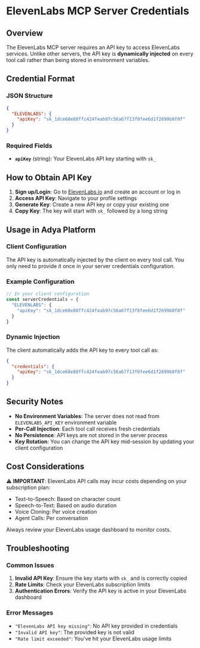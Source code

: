 # ElevenLabs MCP Server Credentials

## Overview
The ElevenLabs MCP server requires an API key to access ElevenLabs services. Unlike other servers, the API key is **dynamically injected** on every tool call rather than being stored in environment variables.

## Credential Format

### JSON Structure
```json
{
  "ELEVENLABS": {
    "apiKey": "sk_1dce68e88ffc424feab97c56a67f13f0fee6d1f2699b8f0f"
  }
}
```

### Required Fields
- **`apiKey`** (string): Your ElevenLabs API key starting with `sk_`

## How to Obtain API Key

1. **Sign up/Login**: Go to [ElevenLabs.io](https://elevenlabs.io) and create an account or log in
2. **Access API Key**: Navigate to your profile settings
3. **Generate Key**: Create a new API key or copy your existing one
4. **Copy Key**: The key will start with `sk_` followed by a long string

## Usage in Adya Platform

### Client Configuration
The API key is automatically injected by the client on every tool call. You only need to provide it once in your server credentials configuration.

### Example Configuration
```javascript
// In your client configuration
const serverCredentials = {
  "ELEVENLABS": {
    "apiKey": "sk_1dce68e88ffc424feab97c56a67f13f0fee6d1f2699b8f0f"
  }
}
```

### Dynamic Injection
The client automatically adds the API key to every tool call as:
```json
{
  "credentials": {
    "apiKey": "sk_1dce68e88ffc424feab97c56a67f13f0fee6d1f2699b8f0f"
  }
}
```

## Security Notes

- **No Environment Variables**: The server does not read from `ELEVENLABS_API_KEY` environment variable
- **Per-Call Injection**: Each tool call receives fresh credentials
- **No Persistence**: API keys are not stored in the server process
- **Key Rotation**: You can change the API key mid-session by updating your client configuration

## Cost Considerations

⚠️ **IMPORTANT**: ElevenLabs API calls may incur costs depending on your subscription plan:
- Text-to-Speech: Based on character count
- Speech-to-Text: Based on audio duration  
- Voice Cloning: Per voice creation
- Agent Calls: Per conversation

Always review your ElevenLabs usage dashboard to monitor costs.

## Troubleshooting

### Common Issues
1. **Invalid API Key**: Ensure the key starts with `sk_` and is correctly copied
2. **Rate Limits**: Check your ElevenLabs subscription limits
3. **Authentication Errors**: Verify the API key is active in your ElevenLabs dashboard

### Error Messages
- `"ElevenLabs API key missing"`: No API key provided in credentials
- `"Invalid API key"`: The provided key is not valid
- `"Rate limit exceeded"`: You've hit your ElevenLabs usage limits 